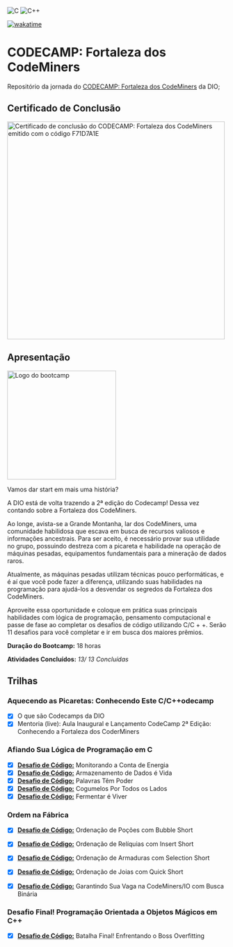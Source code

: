 ![C](https://img.shields.io/badge/c-%2300599C.svg?style=for-the-badge&logo=c&logoColor=white "C")
![C++](https://img.shields.io/badge/c++-%2300599C.svg?style=for-the-badge&logo=c%2B%2B&logoColor=white "C++")

[![wakatime](https://wakatime.com/badge/user/7acf6789-aea1-423f-9bd3-04bae9188074/project/8ab1ad34-f338-448d-94b9-5e759ae73fe8.svg?style=for-the-badge)](https://wakatime.com/badge/user/7acf6789-aea1-423f-9bd3-04bae9188074/project/8ab1ad34-f338-448d-94b9-5e759ae73fe8)

# CODECAMP: Fortaleza dos CodeMiners

Repositório da jornada do [CODECAMP: Fortaleza dos CodeMiners](https://web.dio.me/track/f33d3942-239a-4906-a3ca-14e5a20b0933) da DIO;

## Certificado de Conclusão

<img title="" src="https://hermes.digitalinnovation.one/certificates/cover/F71D7A1E.jpg" alt="Certificado de conclusão do CODECAMP: Fortaleza dos CodeMiners emitido com o código F71D7A1E" width="500" data-align="center">

## Apresentação

<img title="Logo do Codecamp" src="https://hermes.dio.me/tracks/cc708075-49ef-4974-85ca-c9a33a19e32d.png" alt="Logo do bootcamp" width="250" data-align="center">

Vamos dar start em mais uma história?

A DIO está de volta trazendo a 2ª edição do Codecamp! Dessa vez contando sobre a Fortaleza dos CodeMiners.

Ao longe, avista-se a Grande Montanha, lar dos CodeMiners, uma comunidade habilidosa que escava em busca de recursos valiosos e informações ancestrais. Para ser aceito, é necessário provar sua utilidade no grupo, possuindo destreza com a picareta e habilidade na operação de máquinas pesadas, equipamentos fundamentais para a mineração de dados raros.

Atualmente, as máquinas pesadas utilizam técnicas pouco performáticas, e é aí que você pode fazer a diferença, utilizando suas habilidades na programação para ajudá-los a desvendar os segredos da Fortaleza dos CodeMiners.

Aproveite essa oportunidade e coloque em prática suas principais habilidades com lógica de programação, pensamento computacional e passe de fase ao completar os desafios de código utilizando C/C + +. Serão 11 desafios para você completar e ir em busca dos maiores prêmios.

**Duração do Bootcamp:** 18 horas

**Atividades Concluídos:** *13/ 13 Concluídas*

## Trilhas

### Aquecendo as Picaretas: Conhecendo Este C/C++odecamp

- [x] O que são Codecamps da DIO
- [x] Mentoria (live): Aula Inaugural e Lançamento CodeCamp 2ª Edição: Conhecendo a Fortaleza dos CoderMiners

### Afiando Sua Lógica de Programação em C

- [x] [**Desafio de Código:**](Desafios_de_Códigos/básico/ContaEnergia.c)  Monitorando a Conta de Energia
- [x] [**Desafio de Código:**](Desafios_de_Códigos/básico/Armazenamento.c)  Armazenamento de Dados é Vida
- [x] [**Desafio de Código:**](Desafios_de_Códigos/básico/PalavrasTemPoder.c)  Palavras Têm Poder
- [x] [**Desafio de Código:**](Desafios_de_Códigos/básico/Cogumelo.c)  Cogumelos Por Todos os Lados
- [x] [**Desafio de Código:**](Desafios_de_Códigos/básico/Fermentar.c)  Fermentar é Viver

### Ordem na Fábrica

- [x] [**Desafio de Código:**](Desafios_de_Códigos/intermediário/BubleShort.c)  Ordenação de Poções com Bubble Short
- [x] [**Desafio de Código:**](Desafios_de_Códigos/intermediário/InsertShort.c)  Ordenação de Relíquias com Insert Short
- [x] [**Desafio de Código:**](Desafios_de_Códigos/intermediário/SelectionShort.c)  Ordenação de Armaduras com Selection Short
- [x] [**Desafio de Código:**](Desafios_de_Códigos/intermediário/QuickShort.c)  Ordenação de Joias com Quick Short
- [x] [**Desafio de Código:**](Desafios_de_Códigos/intermediário/BuscaBinaria.c)  Garantindo Sua Vaga na CodeMiners/IO com Busca Binária


### Desafio Final! Programação Orientada a Objetos Mágicos em C++

- [x] [**Desafio de Código:**](Desafios_de_Códigos/avaçado/BatalhaFinal.cpp) Batalha Final! Enfrentando o Boss Overfitting